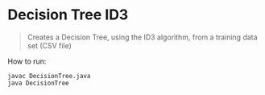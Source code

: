 # Decision Tree ID3
> Creates a Decision Tree, using the ID3 algorithm, from a training data set (CSV file) 

How to run:
```
javac DecisionTree.java
java DecisionTree
```
